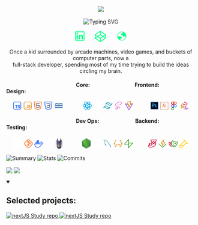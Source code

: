 <p align="center">
  <a href="https://github.com/DenverCoder1">
    <img src="./svgs/nameBanner.svg">
    </a>
</p>

<p align="center">
    <img src="https://readme-typing-svg.demolab.com?font=inter&pause=1000&color=00FF84&center=true&vCenter=true&random=false&width=435&lines=Full-stack+developer;UI%2FUX+Designer;Business+Owner;Resilient+Learner" alt="Typing SVG" />
</p>

<p align="center">
    <a href="https://www.linkedin.com/in/james-hearn-73769493/"><img width="32px" src="./svgs/linkedIn.svg" /></a>&nbsp;&nbsp;&nbsp;&nbsp;&nbsp;
    <a href="https://codepen.io/moose-hub/pens/showcase"><img width="32px" src="./svgs/codepen.svg" /></a>&nbsp;&nbsp;&nbsp;&nbsp;&nbsp;
    <a href="https://jhearn.dev"><img width="32px" src="./svgs/portfolio.svg" /></a>
</p>

<p align="center">
    <span>Once a kid surrounded by arcade machines, video games, and buckets of computer parts, now a </span>  
    <br />
    <span>full-stack developer, spending most of my time trying to build the ideas circling my brain.</span>
</p>


<h4>&nbsp;&nbsp;&nbsp;&nbsp;&nbsp;&nbsp;&nbsp;&nbsp;&nbsp;&nbsp;&nbsp;&nbsp;&nbsp;&nbsp;&nbsp;&nbsp;&nbsp;&nbsp;&nbsp;&nbsp;&nbsp;&nbsp;&nbsp;&nbsp;&nbsp;&nbsp;&nbsp;&nbsp;&nbsp;&nbsp;&nbsp;&nbsp;&nbsp;&nbsp;&nbsp;&nbsp;&nbsp;&nbsp;&nbsp;&nbsp;&nbsp;&nbsp;&nbsp;&nbsp;&nbsp;&nbsp;&nbsp;&nbsp;&nbsp;&nbsp;&nbsp;&nbsp;&nbsp;&nbsp;&nbsp; Core: &nbsp;&nbsp;&nbsp;&nbsp;&nbsp;&nbsp;&nbsp;&nbsp;&nbsp;&nbsp;&nbsp;&nbsp;&nbsp;&nbsp;&nbsp;&nbsp;&nbsp;&nbsp;&nbsp;&nbsp;&nbsp;&nbsp;&nbsp;&nbsp;&nbsp;&nbsp;&nbsp;&nbsp;&nbsp;&nbsp;&nbsp;&nbsp;&nbsp;&nbsp; Frontend: &nbsp;&nbsp;&nbsp;&nbsp;&nbsp;&nbsp;&nbsp;&nbsp;&nbsp;&nbsp;&nbsp;&nbsp;&nbsp;&nbsp;&nbsp;&nbsp;&nbsp;&nbsp;&nbsp;&nbsp;&nbsp;&nbsp;&nbsp;&nbsp; Design:</h4>
<p align="center">
    <img align="center" width="24px" src="./svgs/typescript.svg" />
    <img align="center" width="24px" src="./svgs/javascript.svg" />
    <img align="center" width="24px" src="./svgs/html.svg" />
    <img align="center" width="24px" src="./svgs/css.svg" />
    <img align="center" width="24px" src="./svgs/liquid.svg" />&nbsp;&nbsp;&nbsp;&nbsp;&nbsp;&nbsp;&nbsp;&nbsp;&nbsp;&nbsp;&nbsp;&nbsp;
    <img align="center" width="24px" src="./svgs/react.svg" />
    <img align="center" width="24px" src="./svgs/nextjs.svg" />
    <img align="center" width="24px" src="./svgs/tailwind.svg" />
    <img align="center" width="24px" src="./svgs/sass.svg" />
    <img align="center" width="24px" src="./svgs/vite.svg" />&nbsp;&nbsp;&nbsp;&nbsp;&nbsp;&nbsp;
    &nbsp;&nbsp;&nbsp;
    <img align="center" width="24px" src="./svgs/photoshop.svg" />
    <img align="center" width="21px" src="./svgs/illustrator.svg" />
    <img align="center" width="24px" src="./svgs/figma.svg" />
    <img align="center" width="24px" src="./svgs/uml.svg" />
</p>

<h4>&nbsp;&nbsp;&nbsp;&nbsp;&nbsp;&nbsp;&nbsp;&nbsp;&nbsp;&nbsp;&nbsp;&nbsp;&nbsp;&nbsp;&nbsp;&nbsp;&nbsp;&nbsp;&nbsp;&nbsp;&nbsp;&nbsp;&nbsp;&nbsp;&nbsp;&nbsp;&nbsp;&nbsp;&nbsp;&nbsp;&nbsp;&nbsp;&nbsp;&nbsp;&nbsp;&nbsp;&nbsp;&nbsp;&nbsp;&nbsp;&nbsp;&nbsp;&nbsp;&nbsp;&nbsp;&nbsp;&nbsp;&nbsp;&nbsp;&nbsp;&nbsp;&nbsp;&nbsp;&nbsp;&nbsp;&nbsp;Dev Ops: &nbsp;&nbsp;&nbsp;&nbsp;&nbsp;&nbsp;&nbsp;&nbsp;&nbsp;&nbsp;&nbsp;&nbsp;&nbsp;&nbsp;&nbsp;&nbsp;&nbsp;&nbsp;&nbsp;&nbsp;&nbsp;&nbsp;&nbsp;&nbsp;&nbsp;&nbsp;&nbsp; Backend: &nbsp;&nbsp;&nbsp;&nbsp;&nbsp;&nbsp;&nbsp;&nbsp;&nbsp;&nbsp;&nbsp;&nbsp;&nbsp;&nbsp;&nbsp;&nbsp;&nbsp;&nbsp;&nbsp;&nbsp;&nbsp;&nbsp;&nbsp;&nbsp;&nbsp;&nbsp; Testing: </h4>
<p align="center">
    <img align="center" width="24px" src="./svgs/vercel.svg" />
    <img align="center" width="24px" src="./svgs/git.svg" />
    <img align="center" width="24px" src="./svgs/docker.svg" />
    <img align="center" width="24px" src="./svgs/husky.svg" />
    <img align="center" width="20px" src="./svgs/snyk.svg" />&nbsp;&nbsp;&nbsp;&nbsp;&nbsp;&nbsp;&nbsp;&nbsp;&nbsp;&nbsp;&nbsp;&nbsp;
    <img align="center" width="24px" src="./svgs/node.svg" />
    <img align="center" width="24px" src="./svgs/express.svg" />
    <img align="center" width="24px" src="./svgs/sql.svg" />
    <img align="center" width="24px" src="./svgs/json.svg" />
    <img align="center" width="24px" src="./svgs/supabase.svg" />&nbsp;&nbsp;&nbsp;&nbsp;&nbsp;&nbsp;&nbsp;&nbsp;&nbsp;
    <img align="center" width="24px" src="./svgs/jest.svg" />
    <img align="center" width="24px" src="./svgs/vitest.svg" />
    <img align="center" width="24px" src="./svgs/playwright.svg" />
    <img align="center" width="24px" src="./svgs/supertest.svg" /
    <img align="center" width="24px" src="./svgs/uml.svg" />
</p>



<p align="center">

![Summary](http://github-profile-summary-cards.vercel.app/api/cards/profile-details?username=moose-hub&bg_color=1f222e)
![Stats](http://github-profile-summary-cards.vercel.app/api/cards/stats?username=moose-hub&theme=dark)
![Commits](http://github-profile-summary-cards.vercel.app/api/cards/productive-time?username=moose-hub&theme=dark&utcOffset=8)

</p>

<p align="left">
    <img width="49%" align="center" src="https://github-readme-stats.vercel.app/api?username=moose-hub&show_icons=true&bg_color=1f222e&title_color=00FF84&icon_color=00ff84&text_color=fff&border_color=1f222e&hide=stars&show=prs_merged_percentage&include_all_commits=true&text_bold=false&custom_title=Github%20Stats">
    <img width="49%" align="center" src="https://github-readme-stats.vercel.app/api/top-langs?username=moose-hub&bg_color=1f222e&title_color=00FF84&icon_color=00ff84&text_color=fff&border_color=1f222e&text_bold=false&custom_title=Common%20Languages&layout=donut&card_width=490">
</p>


<details open> 
  <summary><h2>Selected projects:</h2></summary>
    <p align="left">
        <a href="https://github.com/moose-hub/nextJSStudy">
            <img width="48.9%" align="center" src="https://github-readme-stats.vercel.app/api/pin/?username=moose-hub&repo=nextJSStudy&theme=react&bg_color=1F222E&title_color=00FF84&hide_border=true&icon_color=00FF84&show_icons=false" alt="nextJS Study repo" />
        </a>
        <a href="https://github.com/moose-hub/html-RPS">
            <img width="48.9%" align="center" src="https://github-readme-stats.vercel.app/api/pin/?username=moose-hub&repo=html-RPS&theme=react&bg_color=1F222E&title_color=00FF84&hide_border=true&icon_color=00FF84&show_icons=false" alt="nextJS Study repo" />
        </a>
    </p>
</details>

